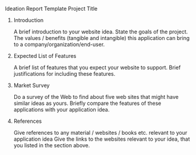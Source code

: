Ideation Report Template
Project Title
1. Introduction

    A brief introduction to your website idea. State the goals of the project.
    The values / benefits (tangible and intangible) this application can bring to a company/organization/end-user.

2. Expected List of Features

    A brief list of features that you expect your website to support.
    Brief justifications for including these features.

3. Market Survey

    Do a survey of the Web to find about five web sites that might have similar ideas as yours.
    Briefly compare the features of these applications with your application idea.

4. References

    Give references to any material / websites / books etc. relevant to your application idea
    Give the links to the websites relevant to your idea, that you listed in the section above.